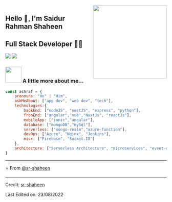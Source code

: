 <img align='right' src="https://media.giphy.com/media/M9gbBd9nbDrOTu1Mqx/giphy.gif" width="230">

## Hello 🙏, I'm Saidur Rahman Shaheen 
## Full Stack Developer 👨‍💻




[![](https://img.shields.io/badge/LinkedIn-shaheenewu-blue)](https://www.linkedin.com/in/shaheenewu/)
[![](https://img.shields.io/badge/Gmail-shaheenfgs%40gmail.com-red)](mailto:shaheenfgs@gmail.com)


### <img src="https://media.giphy.com/media/VgCDAzcKvsR6OM0uWg/giphy.gif" width="50"> A little more about me...  

```javascript
const ashraf = {
    pronouns: "He" | "Him",
    askMeAbout: ["app dev", "web dev", "tech"],
    technologies:{
        backEnd: ["nodeJS", "nestJS", "express", "python"],
        fronEnd: ["angular","vue","NuxtJs", "reactJs"],
        mobileApp: ["ionic","angular"],
        database: ["mongoDB","mySql"],
        serverless: ["mongo-realm","azure-function"],
        devOps: ["Azure", "Nginx", "Jenkins"],
        misc: ["Firebase", "Socket.IO"]
    },
    architecture: ["Serverless Architecture", "microservices", "event-driven", "Single page applications"],
}
```

---
⭐️ From [@sr-shaheen](https://github.com/sr-shaheen)


----
Credit: [sr-shaheen](https://github.com/sr-shaheen)

Last Edited on: 23/08/2022
